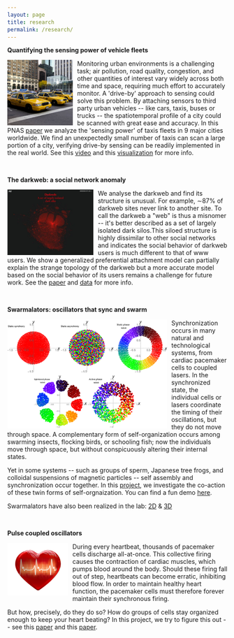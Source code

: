 ```yaml
---
layout: page
title: research
permalink: /research/
---
```




**Quantifying the sensing power of vehicle fleets**

<img src="/taxi.jpg"
alt="Markdown Monster icon"
style="float: left; margin-right: 10px;"
height="150"
align = "left"/>

Monitoring urban environments is a challenging task; air pollution, road quality, congestion, and other quantities of interest vary widely across both time and space, requiring much effort to accurately monitor. A 'drive-by' approach to sensing could solve this problem. By attaching sensors to third party urban vehicles -- like cars, taxis, buses or trucks -- the spatiotemporal profile of a city could be scanned with great ease and accuracy. In this PNAS [paper](https://www.pnas.org/content/early/2019/06/10/1821667116) we analyze the 'sensing power' of taxis fleets in 9 major cities worldwide. We  find an unexpectedly small number of taxis can scan a large portion of a city, verifying drive-by sensing can be readily implemented in the real world. See this [video](https://www.youtube.com/watch?v=Vs3q3jQaM9Q) and this [visualization](http://senseable.mit.edu/wip/urban-sensing/) for more info. 

&nbsp;
&nbsp;
&nbsp;
&nbsp;
&nbsp;
&nbsp;
&nbsp;
&nbsp;
&nbsp;
&nbsp;


**The darkweb: a social network anomaly**

<img src="/darkweb.png"
alt="Markdown Monster icon"
style="float: left; margin-right: 10px;"
height="150"
align = "left"/>

We analyse the darkweb and find its structure is unusual. For example, ∼87% of darkweb sites never link to another site. To call the darkweb a "web" is thus a misnomer -- it's better described as a set of largely isolated dark silos.This siloed structure is highly dissimilar to other social networks and indicates the social behavior of darkweb users is much different to that of www users. We show a generalized preferential attachment model can partially explain the strange topology of the darkweb but a more accurate model based on the social behavior of its users remains a challenge for future work. See the [paper](https://arxiv.org/abs/2005.14023) and [data](https://github.com/Khev/darkweb) for more info.

&nbsp;
&nbsp;
&nbsp;
&nbsp;
&nbsp;
&nbsp;
&nbsp;
&nbsp;
&nbsp;
&nbsp;
&nbsp;
&nbsp;
&nbsp;


**Swarmalators: oscillators that sync and swarm**

<img src="/swarmalator_states.png"
alt="Markdown Monster icon"
style="float: left; margin-right: 10px;"
height="250"
align = "left"/>


Synchronization occurs in many natural and technological systems, from cardiac pacemaker cells to coupled lasers. In the synchronized state, the individual cells or lasers coordinate the timing of their oscillations, but they do not move through space. A complementary form of self-organization occurs among swarming insects, flocking birds, or schooling fish; now the individuals move through space, but without conspicuously altering their internal states. 

Yet in some systems -- such as groups of sperm, Japanese tree frogs, and colloidal suspensions of magnetic particles -- self assembly and synchronization occur together. In this [project](https://www.nature.com/articles/s41467-017-01190-3), we investigate the co-action of these twin forms of self-orgnaization. You can find a fun demo [here](http://usediscretion.blogspot.com/2017/01/the-swarmalator.html).

Swarmalators have also been realized in the lab: [2D](https://www.youtube.com/watch?v=LUp_5bMMqXE) & [3D](https://www.youtube.com/watch?v=Db6aiSa4soU&feature=youtu.be)

&nbsp;
&nbsp;
&nbsp;
&nbsp;

**Pulse coupled oscillators**

<img src="/heartbeat.png"
alt="Markdown Monster icon"
style="float: left; margin-right: 10px;"
height="120"
align = "left"/>

During every heartbeat, thousands of pacemaker cells discharge all-at-once. This collective firing causes the contraction of cardiac muscles, which pumps blood around the body. Should these firing fall out of step, heartbeats can become erratic, inhibiting blood flow. In order to maintain healthy heart function, the pacemaker cells must therefore forever maintain their synchronous firing. 

But how, precisely, do they do so? How do groups of cells stay organized enough to keep your heart beating? In this project, we try to figure this out -- see this [paper](https://journals.aps.org/prl/abstract/10.1103/PhysRevLett.115.064101) and this [paper](https://journals.aps.org/pre/abstract/10.1103/PhysRevE.93.032203). 


